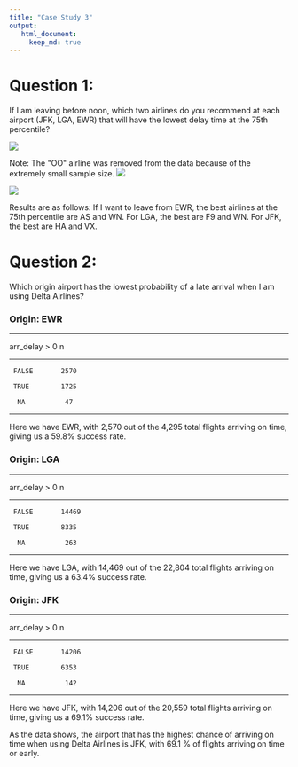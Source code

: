 ```yaml
---
title: "Case Study 3"
output: 
   html_document:
     keep_md: true
---
```


# Question 1:
If I am leaving before noon, which two airlines do you recommend at each airport (JFK, LGA, EWR) that will have the lowest delay time at the 75th percentile?





![](Case-Study-3_files/figure-html/unnamed-chunk-3-1.png)<!-- -->

Note: The "OO" airline was removed from the data because of the extremely small sample size.
![](Case-Study-3_files/figure-html/unnamed-chunk-4-1.png)<!-- -->

![](Case-Study-3_files/figure-html/unnamed-chunk-5-1.png)<!-- -->

Results are as follows: If I want to leave from EWR, the best airlines at the 75th percentile are AS and WN. For LGA, the best are F9 and WN. For JFK, the best are HA and VX.

# Question 2:
Which origin airport has the lowest probability of a late arrival when I am using Delta Airlines?


### Origin: EWR

----------------------
 arr_delay > 0    n   
--------------- ------
     FALSE       2570 

     TRUE        1725 

      NA          47  
----------------------
Here we have EWR, with 2,570 out of the 4,295 total flights arriving on time, giving us a 59.8% success rate.

### Origin: LGA

-----------------------
 arr_delay > 0     n   
--------------- -------
     FALSE       14469 

     TRUE        8335  

      NA          263  
-----------------------
Here we have LGA, with 14,469 out of the 22,804 total flights arriving on time, giving us a 63.4% success rate.

### Origin: JFK

-----------------------
 arr_delay > 0     n   
--------------- -------
     FALSE       14206 

     TRUE        6353  

      NA          142  
-----------------------
Here we have JFK, with 14,206 out of the 20,559 total flights arriving on time, giving us a 69.1% success rate.

As the data shows, the airport that has the highest chance of arriving on time when using Delta Airlines is JFK, with 69.1 % of flights arriving on time or early.
